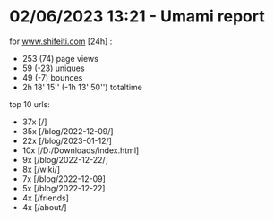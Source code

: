 # 02/06/2023 13:21 - Umami report
for www.shifeiti.com [24h] :

 - 253 (74) page views
 - 59 (-23) uniques
 - 49 (-7) bounces
 - 2h 18' 15'' (-1h 13' 50'') totaltime


top 10 urls:
 - 37x [/]
 - 35x [/blog/2022-12-09/]
 - 22x [/blog/2023-01-12/]
 - 10x [/D:/Downloads/index.html]
 - 9x [/blog/2022-12-22/]
 - 8x [/wiki/]
 - 7x [/blog/2022-12-09]
 - 5x [/blog/2022-12-22]
 - 4x [/friends]
 - 4x [/about/]


